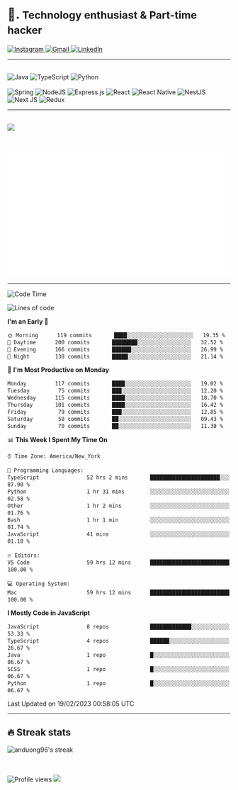 <div align="left">
  <h1>👋. <small>Technology enthusiast & Part-time hacker</small></h1>

  <a href="https://www.instagram.com/ahdng">
    <img alt="Instagram" src="https://img.shields.io/badge/ahdng-%23E4405F.svg?style=for-the-badge&logo=Instagram&logoColor=white"/>
  </a>
  <a href="mailto:an.duongx@gmail.com">
    <img alt="Gmail" src="https://img.shields.io/badge/Gmail-D14836?style=for-the-badge&logo=gmail&logoColor=white" />
  </a>
  <a href="https://www.linkedin.com/in/ahdng">
    <img alt="LinkedIn" src="https://img.shields.io/badge/linkedin-%230077B5.svg?style=for-the-badge&logo=linkedin&logoColor=white"/>
  </a>

  <br/>
  <hr />
  <br/>

  <img alt="Java" src="https://img.shields.io/badge/java-%23ED8B00.svg?style=for-the-badge&logo=java&logoColor=white"/>
  <img alt="TypeScript" src="https://img.shields.io/badge/typescript-%23007ACC.svg?style=for-the-badge&logo=typescript&logoColor=white"/>
  <img alt="Python" src="https://img.shields.io/badge/python-%2314354C.svg?style=for-the-badge&logo=python&logoColor=white"/>

  <br />
  <br />
  <img alt="Spring" src="https://img.shields.io/badge/spring-%236DB33F.svg?style=for-the-badge&logo=spring&logoColor=white"/>
  <img alt="NodeJS" src="https://img.shields.io/badge/node.js-%2343853D.svg?style=for-the-badge&logo=node-dot-js&logoColor=white"/>
  <img alt="Express.js" src="https://img.shields.io/badge/express.js-%23404d59.svg?style=for-the-badge&logo=express&logoColor=%2361DAFB"/>
  <img alt="React" src="https://img.shields.io/badge/react-%2320232a.svg?style=for-the-badge&logo=react&logoColor=%2361DAFB"/>
  <img alt="React Native" src="https://img.shields.io/badge/react_native-%2320232a.svg?style=for-the-badge&logo=react&logoColor=%2361DAFB"/>
  <img alt="NestJS" src="https://img.shields.io/badge/nestjs-%23E0234E.svg?style=for-the-badge&logo=nestjs&logoColor=white" />
  <img alt="Next JS" src="https://img.shields.io/badge/nextjs-%23000000.svg?style=for-the-badge&logo=next.js&logoColor=white"/>
  <img alt="Redux" src="https://img.shields.io/badge/redux-%23593d88.svg?style=for-the-badge&logo=redux&logoColor=white"/>

  <br/>
  <hr />
  <br/>
  <img src="https://github-profile-trophy.vercel.app/?username=anduong96&theme=onedark" />
  <br/>
  <br/>

  ![Stats Overview](https://raw.githubusercontent.com/anduong96/github-stats-transparent/output/generated/overview.svg)

  <hr />
  
  <!--START_SECTION:waka-->
![Code Time](http://img.shields.io/badge/Code%20Time-3%2C706%20hrs%2027%20mins-blue)

![Lines of code](https://img.shields.io/badge/From%20Hello%20World%20I%27ve%20Written-338%20Thousand%20lines%20of%20code-blue)

**I'm an Early 🐤** 

```text
🌞 Morning      119 commits       ████░░░░░░░░░░░░░░░░░░░░░   19.35 % 
🌆 Daytime      200 commits       ████████░░░░░░░░░░░░░░░░░   32.52 % 
🌃 Evening      166 commits       ██████░░░░░░░░░░░░░░░░░░░   26.99 % 
🌙 Night        130 commits       █████░░░░░░░░░░░░░░░░░░░░   21.14 % 

```
📅 **I'm Most Productive on Monday** 

```text
Monday         117 commits       ████░░░░░░░░░░░░░░░░░░░░░   19.02 % 
Tuesday         75 commits       ███░░░░░░░░░░░░░░░░░░░░░░   12.20 % 
Wednesday      115 commits       ████░░░░░░░░░░░░░░░░░░░░░   18.70 % 
Thursday       101 commits       ████░░░░░░░░░░░░░░░░░░░░░   16.42 % 
Friday          79 commits       ███░░░░░░░░░░░░░░░░░░░░░░   12.85 % 
Saturday        58 commits       ██░░░░░░░░░░░░░░░░░░░░░░░   09.43 % 
Sunday          70 commits       ██░░░░░░░░░░░░░░░░░░░░░░░   11.38 % 

```


📊 **This Week I Spent My Time On** 

```text
⌚︎ Time Zone: America/New_York

💬 Programming Languages: 
TypeScript               52 hrs 2 mins       ██████████████████████░░░   87.90 % 
Python                   1 hr 31 mins        ░░░░░░░░░░░░░░░░░░░░░░░░░   02.58 % 
Other                    1 hr 2 mins         ░░░░░░░░░░░░░░░░░░░░░░░░░   01.76 % 
Bash                     1 hr 1 min          ░░░░░░░░░░░░░░░░░░░░░░░░░   01.74 % 
JavaScript               41 mins             ░░░░░░░░░░░░░░░░░░░░░░░░░   01.18 % 

🔥 Editors: 
VS Code                  59 hrs 12 mins      █████████████████████████   100.00 % 

💻 Operating System: 
Mac                      59 hrs 12 mins      █████████████████████████   100.00 % 

```

**I Mostly Code in JavaScript** 

```text
JavaScript               8 repos             █████████████░░░░░░░░░░░░   53.33 % 
TypeScript               4 repos             ██████░░░░░░░░░░░░░░░░░░░   26.67 % 
Java                     1 repo              █░░░░░░░░░░░░░░░░░░░░░░░░   06.67 % 
SCSS                     1 repo              █░░░░░░░░░░░░░░░░░░░░░░░░   06.67 % 
Python                   1 repo              █░░░░░░░░░░░░░░░░░░░░░░░░   06.67 % 

```



 Last Updated on 19/02/2023 00:58:05 UTC
<!--END_SECTION:waka-->
  
  <hr />

  <h2>🔥 Streak stats</h2>
  <img alt="anduong96's streak" src="https://github-readme-streak-stats.herokuapp.com/?user=anduong96&theme=monokai-metallian&hide_border=true"/>
</div>
<br/>
<br/>

![Profile views](https://gpvc.arturio.dev/anduong96)
![](https://hit.yhype.me/github/profile?user_id=13195989)
